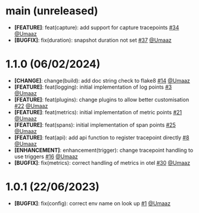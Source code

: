 # main (unreleased)

- **[FEATURE]**: feat(capture): add support for capture tracepoints [#34](https://github.com/intergral/deep/pull/34) [@Umaaz](https://github.com/Umaaz)
- **[BUGFIX]**: fix(duration): snapshot duration not set [#37](https://github.com/intergral/deep/pull/37) [@Umaaz](https://github.com/Umaaz)

# 1.1.0 (06/02/2024)

- **[CHANGE]**: change(build): add doc string check to flake8 [#14](https://github.com/intergral/deep/pull/14) [@Umaaz](https://github.com/Umaaz)
- **[FEATURE]**: feat(logging): initial implementation of log points [#3](https://github.com/intergral/deep/pull/3) [@Umaaz](https://github.com/Umaaz)
- **[FEATURE]**: feat(plugins): change plugins to allow better customisation [#22](https://github.com/intergral/deep/pull/22) [@Umaaz](https://github.com/Umaaz)
- **[FEATURE]**: feat(metrics): initial implementation of metric points [#21](https://github.com/intergral/deep/pull/21) [@Umaaz](https://github.com/Umaaz)
- **[FEATURE]**: feat(spans): initial implementation of span points [#25](https://github.com/intergral/deep/pull/25) [@Umaaz](https://github.com/Umaaz)
- **[FEATURE]**: feat(api): add api function to register tracepoint directly [#8](https://github.com/intergral/deep/pull/8) [@Umaaz](https://github.com/Umaaz)
- **[ENHANCEMENT]**: enhancement(trigger): change tracepoint handling to use triggers [#16](https://github.com/intergral/deep/pull/16) [@Umaaz](https://github.com/Umaaz)
- **[BUGFIX]**: fix(metrics): correct handling of metrics in otel [#30](https://github.com/intergral/deep/pull/30) [@Umaaz](https://github.com/Umaaz)

# 1.0.1 (22/06/2023)

- **[BUGFIX]**: fix(config): correct env name on look up [#1](https://github.com/intergral/deep/pull/1) [@Umaaz](https://github.com/Umaaz)

<!-- Template START
# 0.1.1 (16/06/2023)

- **[CHANGE]**: description [#PRid](https://github.com/intergral/deep/pull/PRid) [@user](https://github.com/user)
- **[FEATURE]**: description [#PRid](https://github.com/intergral/deep/pull/PRid) [@user](https://github.com/user)
- **[ENHANCEMENT]**: description [#PRid](https://github.com/intergral/deep/pull/PRid) [@user](https://github.com/user)
- **[BUGFIX]**: description [#PRid](https://github.com/intergral/deep/pull/PRid) [@user](https://github.com/user)
Template END -->
